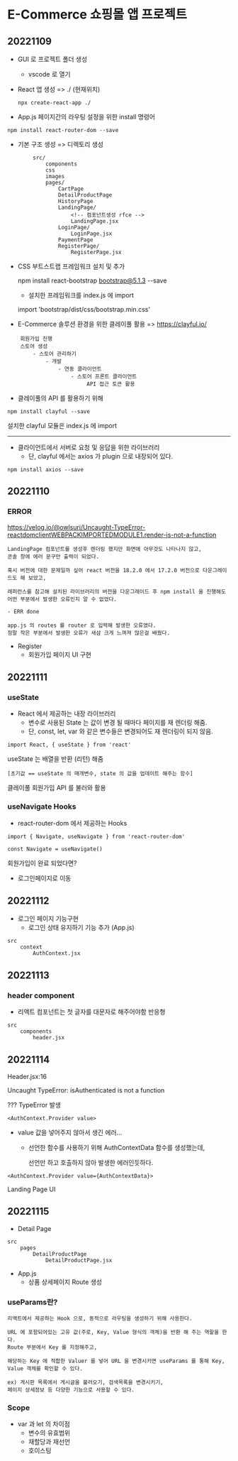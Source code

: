 # E-Commerce 쇼핑몰 앱 프로젝트

## 20221109

- GUI 로 프로젝트 폴더 생성

    - vscode 로 열기

- React 앱 생성 => ./ (현재위치)

    ```
    npx create-react-app ./
    ```

- App.js 페이지간의 라우팅 설정을 위한 install 명령어
<!-- --save 명령을 추가? => package.json dependencies 영역에 추가하기 위해 -->
    npm install react-router-dom --save

- 기본 구조 생성 => 디렉토리 생성

```
        src/
            components
            css
            images
            pages/
                CartPage
                DetailProductPage
                HistoryPage
                LandingPage/
                    <!-- 컴포넌트생성 rfce -->
                    LandingPage.jsx
                LoginPage/
                    LoginPage.jsx
                PaymentPage
                RegisterPage/
                    RegisterPage.jsx
```

- CSS 부트스트랩 프레임워크 설치 및 추가

    npm install react-bootstrap bootstrap@5.1.3 --save

    - 설치한 프레임워크를 index.js 에 import

    import 'bootstrap/dist/css/bootstrap.min.css'


- E-Commerce 솔루션 환경을 위한 클레이풀 활용 => https://clayful.io/

```
    회원가입 진행
    스토어 생성
        - 스토어 관리하기
            - 개발
                - 연동 클라이언트
                    - 스토어 프론트 클라이언트
                         API 접근 토큰 활용
```


- 클레이풀의 API 를 활용하기 위해
```
npm install clayful --save
```
설치한 clayful 모듈은 index.js 에 import
<hr/>


- 클라이언트에서 서버로 요청 및 응답을 위한 라이브러리
    - 단, clayful 에서는 axios 가 plugin 으로 내장되어 있다.

```
npm install axios --save
```

## 20221110

### ERROR
https://velog.io/@owlsuri/Uncaught-TypeError-reactdomclientWEBPACKIMPORTEDMODULE1.render-is-not-a-function
```
LandingPage 컴포넌트를 생성후 렌더링 했지만 화면에 아무것도 나타나지 않고,
콘솔 창에 에러 문구만 출력이 되었다.

혹시 버전에 대한 문제일까 싶어 react 버전을 18.2.0 에서 17.2.0 버전으로 다운그레이드도 해 보았고,

레퍼런스를 참고해 설치된 라이브러리의 버전을 다운그레이드 후 npm install 을 진행해도 어떤 부분에서 발생한 오류인지 알 수 없었다.

- ERR done

app.js 의 routes 를 router 로 입력해 발생한 오류였다.
정말 작은 부분에서 발생한 오류가 새삼 크게 느껴져 많은걸 배웠다.
```
- Register 
    - 회원가입 페이지 UI 구현

## 20221111

### useState

- React 에서 제공하는 내장 라이브러리
    - 변수로 사용된 State 는 값이 변경 될 때마다 페이지를 재 렌더링 해줌.
    - 단, const, let, var 와 같은 변수들은 변경되어도 재 렌더링이 되지 않음.
```
import React, { useState } from 'react'
```
useState 는 배열을 반환 (리턴) 해줌
    
    [초기값 == useState 의 매개변수, state 의 값을 업데이트 해주는 함수]

클레이풀 회원가입 API 를 불러와 활용 


### useNavigate Hooks
- react-router-dom 에서 제공하는 Hooks
```
import { Navigate, useNavigate } from 'react-router-dom'
```
```
const Navigate = useNavigate()
```
    
회원가입이 완료 되었다면?
   - 로그인페이지로 이동


## 20221112

- 로그인 페이지 기능구현
    - 로그인 상태 유지하기 기능 추가 (App.js)

```
src
    context
        AuthContext.jsx
```

## 20221113

### header component
- 리액트 컴포넌트는 첫 글자를 대문자로 해주어야함
반응형
```
src
    components
        header.jsx
```


## 20221114
Header.jsx:16 

Uncaught TypeError: isAuthenticated is not a function

??? TypeError 발생

```
<AuthContext.Provider value>
```
- value 값을 넣어주지 않아서 생긴 에러...
    - 선언한 함수를 사용하기 위해 AuthContextData 함수를 생성했는데,

        선언만 하고 호출하지 않아 발생한 에러인듯하다.

```
<AuthContext.Provider value={AuthContextData}>
```

Landing Page UI 


## 20221115
- Detail Page

```
src
    pages
        DetailProductPage
            DetailProductPage.jsx
```
- App.js
    - 상품 상세페이지 Route 생성


### useParams란?
    리액트에서 제공하는 Hook 으로, 동적으로 라우팅을 생성하기 위해 사용한다.

    URL 에 포함되어있는 고유 값(주로, Key, Value 형식의 객체)을 반환 해 주는 역할을 한다.
    Route 부분에서 Key 를 지정해주고,

    해당하는 Key 에 적합한 Valuer 를 넣어 URL 을 변경시키면 useParams 를 통해 Key, Value 객체를 확인할 수 있다.

    ex) 게시판 목록에서 게시글을 불러오기, 검색목록을 변경시키기, 
    페이지 상세정보 등 다양한 기능으로 사용할 수 있다.

### Scope
- var 과 let 의 차이점
    - 변수의 유효범위
    - 재할당과 재선언
    - 호이스팅